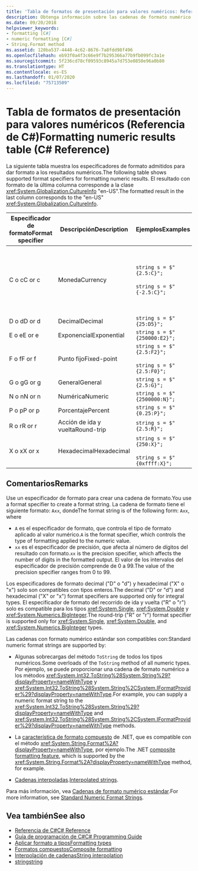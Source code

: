 ```yaml
---
title: 'Tabla de formatos de presentación para valores numéricos: Referencia de C#'
description: Obtenga información sobre las cadenas de formato numérico estándar de C#
ms.date: 09/20/2018
helpviewer_keywords:
- formatting [C#]
- numeric formatting [C#]
- String.Format method
ms.assetid: 120ba537-4448-4c62-8676-7a8fdd98f496
ms.openlocfilehash: eb93f0a4f3c66e9f7b295366a77b9fb099fc3a1e
ms.sourcegitcommit: 5f236cd78cf09593c8945a7d753e0850e96a0b80
ms.translationtype: HT
ms.contentlocale: es-ES
ms.lasthandoff: 01/07/2020
ms.locfileid: "75713509"
---
```

# <a name="formatting-numeric-results-table-c-reference"></a><span data-ttu-id="dcd93-103">Tabla de formatos de presentación para valores numéricos (Referencia de C#)</span><span class="sxs-lookup"><span data-stu-id="dcd93-103">Formatting numeric results table (C# Reference)</span></span>

<span data-ttu-id="dcd93-104">La siguiente tabla muestra los especificadores de formato admitidos para dar formato a los resultados numéricos.</span><span class="sxs-lookup"><span data-stu-id="dcd93-104">The following table shows supported format specifiers for formatting numeric results.</span></span> <span data-ttu-id="dcd93-105">El resultado con formato de la última columna corresponde a la clase <xref:System.Globalization.CultureInfo> "en-US".</span><span class="sxs-lookup"><span data-stu-id="dcd93-105">The formatted result in the last column corresponds to the "en-US" <xref:System.Globalization.CultureInfo>.</span></span>

|<span data-ttu-id="dcd93-106">Especificador de formato</span><span class="sxs-lookup"><span data-stu-id="dcd93-106">Format specifier</span></span>|<span data-ttu-id="dcd93-107">Descripción</span><span class="sxs-lookup"><span data-stu-id="dcd93-107">Description</span></span>|<span data-ttu-id="dcd93-108">Ejemplos</span><span class="sxs-lookup"><span data-stu-id="dcd93-108">Examples</span></span>|<span data-ttu-id="dcd93-109">Resultado</span><span class="sxs-lookup"><span data-stu-id="dcd93-109">Result</span></span>|  
|----------------------|-----------------|--------------|------------|  
|<span data-ttu-id="dcd93-110">C o c</span><span class="sxs-lookup"><span data-stu-id="dcd93-110">C or c</span></span>|<span data-ttu-id="dcd93-111">Moneda</span><span class="sxs-lookup"><span data-stu-id="dcd93-111">Currency</span></span>|`string s = $"{2.5:C}";`<br /><br /> `string s = $"{-2.5:C}";`|<span data-ttu-id="dcd93-112">\\$2,50</span><span class="sxs-lookup"><span data-stu-id="dcd93-112">\\$2.50</span></span><br /><br /> <span data-ttu-id="dcd93-113">(\\$2,50)</span><span class="sxs-lookup"><span data-stu-id="dcd93-113">(\\$2.50)</span></span>|  
|<span data-ttu-id="dcd93-114">D o d</span><span class="sxs-lookup"><span data-stu-id="dcd93-114">D or d</span></span>|<span data-ttu-id="dcd93-115">Decimal</span><span class="sxs-lookup"><span data-stu-id="dcd93-115">Decimal</span></span>|`string s = $"{25:D5}";`|<span data-ttu-id="dcd93-116">00025</span><span class="sxs-lookup"><span data-stu-id="dcd93-116">00025</span></span>|  
|<span data-ttu-id="dcd93-117">E o e</span><span class="sxs-lookup"><span data-stu-id="dcd93-117">E or e</span></span>|<span data-ttu-id="dcd93-118">Exponencial</span><span class="sxs-lookup"><span data-stu-id="dcd93-118">Exponential</span></span>|`string s = $"{250000:E2}";`|<span data-ttu-id="dcd93-119">2.50E+005</span><span class="sxs-lookup"><span data-stu-id="dcd93-119">2.50E+005</span></span>|  
|<span data-ttu-id="dcd93-120">F o f</span><span class="sxs-lookup"><span data-stu-id="dcd93-120">F or f</span></span>|<span data-ttu-id="dcd93-121">Punto fijo</span><span class="sxs-lookup"><span data-stu-id="dcd93-121">Fixed-point</span></span>|`string s = $"{2.5:F2}";`<br /><br /> `string s = $"{2.5:F0}";`|<span data-ttu-id="dcd93-122">2.50</span><span class="sxs-lookup"><span data-stu-id="dcd93-122">2.50</span></span><br /><br /> <span data-ttu-id="dcd93-123">3</span><span class="sxs-lookup"><span data-stu-id="dcd93-123">3</span></span>|  
|<span data-ttu-id="dcd93-124">G o g</span><span class="sxs-lookup"><span data-stu-id="dcd93-124">G or g</span></span>|<span data-ttu-id="dcd93-125">General</span><span class="sxs-lookup"><span data-stu-id="dcd93-125">General</span></span>|`string s = $"{2.5:G}";`|<span data-ttu-id="dcd93-126">2.5</span><span class="sxs-lookup"><span data-stu-id="dcd93-126">2.5</span></span>|  
|<span data-ttu-id="dcd93-127">N o n</span><span class="sxs-lookup"><span data-stu-id="dcd93-127">N or n</span></span>|<span data-ttu-id="dcd93-128">Numérica</span><span class="sxs-lookup"><span data-stu-id="dcd93-128">Numeric</span></span>|`string s = $"{2500000:N}";`|<span data-ttu-id="dcd93-129">2,500,000.00</span><span class="sxs-lookup"><span data-stu-id="dcd93-129">2,500,000.00</span></span>|  
|<span data-ttu-id="dcd93-130">P o p</span><span class="sxs-lookup"><span data-stu-id="dcd93-130">P or p</span></span>|<span data-ttu-id="dcd93-131">Porcentaje</span><span class="sxs-lookup"><span data-stu-id="dcd93-131">Percent</span></span>|`string s = $"{0.25:P}";`|<span data-ttu-id="dcd93-132">25.00 %</span><span class="sxs-lookup"><span data-stu-id="dcd93-132">25.00%</span></span>|  
|<span data-ttu-id="dcd93-133">R o r</span><span class="sxs-lookup"><span data-stu-id="dcd93-133">R or r</span></span>|<span data-ttu-id="dcd93-134">Acción de ida y vuelta</span><span class="sxs-lookup"><span data-stu-id="dcd93-134">Round-trip</span></span>|`string s = $"{2.5:R}";`|<span data-ttu-id="dcd93-135">2.5</span><span class="sxs-lookup"><span data-stu-id="dcd93-135">2.5</span></span>|  
|<span data-ttu-id="dcd93-136">X o x</span><span class="sxs-lookup"><span data-stu-id="dcd93-136">X or x</span></span>|<span data-ttu-id="dcd93-137">Hexadecimal</span><span class="sxs-lookup"><span data-stu-id="dcd93-137">Hexadecimal</span></span>|`string s = $"{250:X}";`<br /><br /> `string s = $"{0xffff:X}";`|<span data-ttu-id="dcd93-138">FA</span><span class="sxs-lookup"><span data-stu-id="dcd93-138">FA</span></span><br /><br /> <span data-ttu-id="dcd93-139">FFFF</span><span class="sxs-lookup"><span data-stu-id="dcd93-139">FFFF</span></span>|  

## <a name="remarks"></a><span data-ttu-id="dcd93-140">Comentarios</span><span class="sxs-lookup"><span data-stu-id="dcd93-140">Remarks</span></span>

<span data-ttu-id="dcd93-141">Use un especificador de formato para crear una cadena de formato.</span><span class="sxs-lookup"><span data-stu-id="dcd93-141">You use a format specifier to create a format string.</span></span> <span data-ttu-id="dcd93-142">La cadena de formato tiene el siguiente formato: `Axx`, donde</span><span class="sxs-lookup"><span data-stu-id="dcd93-142">The format string is of the following form: `Axx`, where</span></span>

- <span data-ttu-id="dcd93-143">`A` es el especificador de formato, que controla el tipo de formato aplicado al valor numérico.</span><span class="sxs-lookup"><span data-stu-id="dcd93-143">`A` is the format specifier, which controls the type of formatting applied to the numeric value.</span></span>
- <span data-ttu-id="dcd93-144">`xx` es el especificador de precisión, que afecta al número de dígitos del resultado con formato.</span><span class="sxs-lookup"><span data-stu-id="dcd93-144">`xx` is the precision specifier, which affects the number of digits in the formatted output.</span></span> <span data-ttu-id="dcd93-145">El valor de los intervalos del especificador de precisión comprende de 0 a 99.</span><span class="sxs-lookup"><span data-stu-id="dcd93-145">The value of the precision specifier ranges from 0 to 99.</span></span>

<span data-ttu-id="dcd93-146">Los especificadores de formato decimal ("D" o "d") y hexadecimal ("X" o "x") solo son compatibles con tipos enteros.</span><span class="sxs-lookup"><span data-stu-id="dcd93-146">The decimal ("D" or "d") and hexadecimal ("X" or "x") format specifiers are supported only for integral types.</span></span> <span data-ttu-id="dcd93-147">El especificador de formato del recorrido de ida y vuelta ("R" o "r") solo es compatible para los tipos <xref:System.Single>, <xref:System.Double> y <xref:System.Numerics.BigInteger>.</span><span class="sxs-lookup"><span data-stu-id="dcd93-147">The round-trip ("R" or "r") format specifier is supported only for <xref:System.Single>, <xref:System.Double>, and <xref:System.Numerics.BigInteger> types.</span></span>

<span data-ttu-id="dcd93-148">Las cadenas con formato numérico estándar son compatibles con:</span><span class="sxs-lookup"><span data-stu-id="dcd93-148">Standard numeric format strings are supported by:</span></span>

- <span data-ttu-id="dcd93-149">Algunas sobrecargas del método `ToString` de todos los tipos numéricos.</span><span class="sxs-lookup"><span data-stu-id="dcd93-149">Some overloads of the `ToString` method of all numeric types.</span></span> <span data-ttu-id="dcd93-150">Por ejemplo, se puede proporcionar una cadena de formato numérico a los métodos <xref:System.Int32.ToString%28System.String%29?displayProperty=nameWithType> y <xref:System.Int32.ToString%28System.String%2CSystem.IFormatProvider%29?displayProperty=nameWithType>.</span><span class="sxs-lookup"><span data-stu-id="dcd93-150">For example, you can supply a numeric format string to the <xref:System.Int32.ToString%28System.String%29?displayProperty=nameWithType> and <xref:System.Int32.ToString%28System.String%2CSystem.IFormatProvider%29?displayProperty=nameWithType> methods.</span></span>

- <span data-ttu-id="dcd93-151">La [característica de formato compuesto](../../../standard/base-types/composite-formatting.md) de .NET, que es compatible con el método <xref:System.String.Format%2A?displayProperty=nameWithType>, por ejemplo.</span><span class="sxs-lookup"><span data-stu-id="dcd93-151">The .NET [composite formatting feature](../../../standard/base-types/composite-formatting.md), which is supported by the <xref:System.String.Format%2A?displayProperty=nameWithType> method, for example.</span></span>

- <span data-ttu-id="dcd93-152">[Cadenas interpoladas](../tokens/interpolated.md).</span><span class="sxs-lookup"><span data-stu-id="dcd93-152">[Interpolated strings](../tokens/interpolated.md).</span></span>

<span data-ttu-id="dcd93-153">Para más información, vea [Cadenas de formato numérico estándar](../../../standard/base-types/standard-numeric-format-strings.md).</span><span class="sxs-lookup"><span data-stu-id="dcd93-153">For more information, see [Standard Numeric Format Strings](../../../standard/base-types/standard-numeric-format-strings.md).</span></span>

## <a name="see-also"></a><span data-ttu-id="dcd93-154">Vea también</span><span class="sxs-lookup"><span data-stu-id="dcd93-154">See also</span></span>

- [<span data-ttu-id="dcd93-155">Referencia de C#</span><span class="sxs-lookup"><span data-stu-id="dcd93-155">C# Reference</span></span>](../index.md)
- [<span data-ttu-id="dcd93-156">Guía de programación de C#</span><span class="sxs-lookup"><span data-stu-id="dcd93-156">C# Programming Guide</span></span>](../../programming-guide/index.md)
- [<span data-ttu-id="dcd93-157">Aplicar formato a tipos</span><span class="sxs-lookup"><span data-stu-id="dcd93-157">Formatting types</span></span>](../../../standard/base-types/formatting-types.md)
- [<span data-ttu-id="dcd93-158">Formatos compuestos</span><span class="sxs-lookup"><span data-stu-id="dcd93-158">Composite formatting</span></span>](../../../standard/base-types/composite-formatting.md)
- [<span data-ttu-id="dcd93-159">Interpolación de cadenas</span><span class="sxs-lookup"><span data-stu-id="dcd93-159">String interpolation</span></span>](../tokens/interpolated.md)
- [<span data-ttu-id="dcd93-160">string</span><span class="sxs-lookup"><span data-stu-id="dcd93-160">string</span></span>](../builtin-types/reference-types.md)
